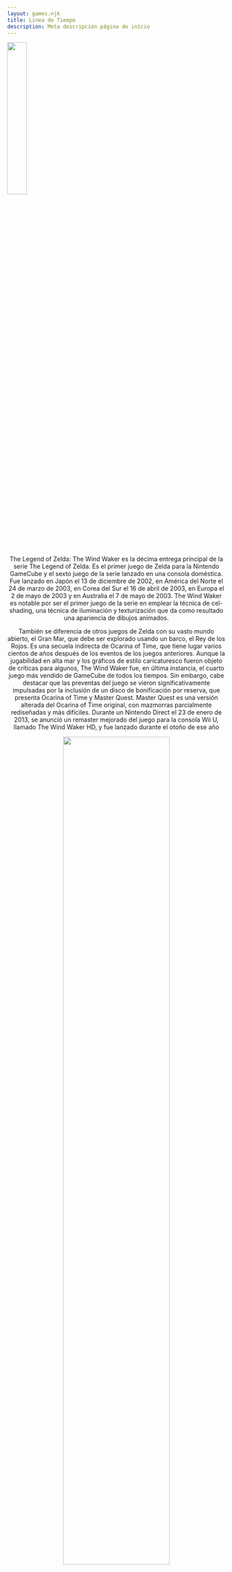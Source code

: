 ```yaml
---
layout: games.njk
title: Linea de Tiempo 
description: Meta descripción página de inicio
---
```

</p>
<img width="30%" src="/img/WW.png">
</p>

<center>
  <section class="row container-lg">
    <article class ="col-12">
    <p class="text-center">The Legend of Zelda: The Wind Waker es la décima entrega principal de la serie The Legend of Zelda. Es el primer juego de Zelda para la Nintendo GameCube y el sexto juego de la serie lanzado en una consola doméstica. Fue lanzado en Japón el 13 de diciembre de 2002, en América del Norte el 24 de marzo de 2003, en Corea del Sur el 16 de abril de 2003, en Europa el 2 de mayo de 2003 y en Australia el 7 de mayo de 2003. The Wind Waker es notable por ser el primer juego de la serie en emplear la técnica de cel-shading, una técnica de iluminación y texturización que da como resultado una apariencia de dibujos animados.</p>
    </article>
    <article class="col-12 col-md-6">
      <p class=text-end>También se diferencia de otros juegos de Zelda con su vasto mundo abierto, el Gran Mar, que debe ser explorado usando un barco, el Rey de los Rojos. Es una secuela indirecta de Ocarina of Time, que tiene lugar varios cientos de años después de los eventos de los juegos anteriores. Aunque la jugabilidad en alta mar y los gráficos de estilo caricaturesco fueron objeto de críticas para algunos, The Wind Waker fue, en última instancia, el cuarto juego más vendido de GameCube de todos los tiempos. Sin embargo, cabe destacar que las preventas del juego se vieron significativamente impulsadas por la inclusión de un disco de bonificación por reserva, que presenta Ocarina of Time y Master Quest. Master Quest es una versión alterada del Ocarina of Time original, con mazmorras parcialmente rediseñadas y más difíciles. Durante un Nintendo Direct el 23 de enero de 2013, se anunció un remaster mejorado del juego para la consola Wii U, llamado The Wind Waker HD, y fue lanzado durante el otoño de ese año</p>
    </article>
    <article class="col-12 col-md-6">
      <center><img width="70%" src="/img/WW_Link.webp" alt=""></center>
    </article>
    <article class="col-12">
      <h2>Historia</h2>
    </article>
    <article class="col-12">
      <p class="text-center">Ambientado cientos de años después de los eventos de Ocarina of Time, The Wind Waker encuentra al héroe Link en un mar disperso con 49 islas, lo que requiere navegación frecuente y combates navales. Link vive con su abuela y su hermana menor Aryll en la Isla Initia, una de las pocas islas habitadas en el Gran Mar. La gente del Gran Mar pasa una leyenda de un reino próspero con un poder dorado oculto. Un hombre malvado encontró y robó este poder, usándolo para esparcir la oscuridad hasta que un joven vestido de verde selló el mal con la Espada Maestra del Mal. El niño se convirtió en conocido como el Héroe del Tiempo y pasó a la leyenda. Es claro que esta leyenda es la historia de Ocarina of Time, donde el Héroe del Tiempo, Link, luchó contra Ganondorf. Cuando los niños en la Isla Initia alcanzan la edad adulta, se visten de verde para rendir homenaje al Héroe del Tiempo. A medida que Link lleva a Tetra de regreso a su barco, el ave se lanza y secuestra a Aryll, confundiéndola con Tetra. Un cartero Rito llamado Quill informa a Link y a Tetra sobre historias de un pájaro grande que secuestraba a chicas jóvenes con orejas largas y las llevaba al maldito Fuerte de los Olvidados. Carga a Tetra con ayudar a Link a rescatar a su hermana del Fuerte. Tetra acepta a regañadientes y, con su ayuda, Link logra infiltrarse en el Fuerte y llegar a la celda donde mantienen a su hermana. Sin embargo, el ave grande lo descubre y, por orden de una figura siniestra, lo arroja al mar.</p>
    </article>
    <article class="col-12 col-md-6">
      </p>
      <center><img width="70%" src="/img/sis.webp" alt=""></center>
    </article>
    <article class="col-12 col-md-6">
      <p class="text-start">Link es rescatado por un bote parlante, que se presenta como el Rey de los Rojos. El Rey le cuenta la historia detrás de la figura sombría en el Fuerte de los Olvidados, revelando que es Ganondorf. De alguna manera, el sello de los dioses había fallado. El Rey le explica a Link que la clave para derrotar a Ganondorf está encerrada en un gran poder, la Espada Maestra, que solo se puede empuñar después de superar muchas pruebas. Para acceder a este poder, Link debe reunir las tres Perlas de la Diosa. Primero, Link y el Rey de los Rojos se aventuran a la Isla Dragon Roost, hogar de la tribu Rito, en busca de la Perla de Din. Antes de que Link despegue, el Rey le da a Link un antiguo bastón de director llamado la Batuta del Viento, que puede usar para controlar el viento y navegar más fácilmente por el Gran Mar. Link se encuentra con Quill nuevamente y descubre que los Rito tienen problemas con el Espíritu del Cielo, Valoo, en la cima de la montaña de la isla. Los Rito jóvenes obtienen escamas de Valoo que les permiten crecer sus alas, pero el Dragón ha perdido de alguna manera el control de sí mismo. También aprende que la Perla de Din está en posesión de un joven Rito llamado Príncipe Komali, quien teme ganar una escama de Valoo. Sin embargo, Komali se niega a darle la Perla a Link, ya que es un regalo de su difunta abuela. Con la ayuda de un Rito amigable llamado Medli, Link asciende a la montaña y descubre que una gran bestia llamada Gohma es responsable de la ira de Valoo. Link derrota a Gohma y devuelve a Valoo a sus sentidos. El Príncipe Komali le da la Perla de Din a Link e se inspira para ganar una escama de Valoo.</p>
    </article>
    <article class="col-12">
      <p>Link se embarca hacia Forest Haven, hogar de los Koroks y del Gran Deku Tree, para encontrar la Perla de Farore. El Gran Deku Tree reúne a sus amigos Korok para llevar a cabo una ceremonia para darle a Link la Perla de Farore, pero un Korok llamado Linder vuela y informa al Gran Deku Tree que su amigo Makar ha caído en el Bosque Prohibido, una isla cubierta de vides infestada de monstruos. El Gran Deku Tree solicita inmediatamente a Link que salve a Makar de la isla siniestra, y Link acepta hacerlo. Encuentra a Makar en las profundidades de la mazmorra y lo salva de Kalle Demos, ganándose la Perla de Farore del Gran Deku Tree.</p>
    </article>
    <article class="col-12">
      <p>Link y el Rey de los Rojos zarpan hacia Greatfish Isle para obtener la Perla de Nayru del Espíritu del Agua Jabun. Sin embargo, encuentran la isla devastada y Jabun no está a la vista. Quill llega e informa a Link que Jabun huyó a una cueva detrás de la Isla Initia para esconderse de Ganondorf. Sin embargo, le dice a Link que la cueva está bloqueada por una Puerta de Piedra Gigante que no se puede penetrar y que Tetra y su Tripulación Pirata intentaron atravesarla sin éxito. Quill le dice a Link que busque a los Piratas en la Isla Windfall si quiere ver a Jabun. Link navega hasta allí y descubre que los Piratas han atado a Bomb-Master Cannon y están robando sus Bombas. Después de escuchar a Gonzo decirle a Mako la contraseña para entrar en el Barco de Tetra, Link procede al barco y usa la contraseña para entrar. Toma las Bombas que los Piratas han robado para él y regresa a la Isla Initia para entrar en la cueva de Jabun con ellas. Aunque duda de Link, Jabun accede a entregarle la Perla de Nayru. Link procede a colocar las Perlas de la Diosa en sus estatuas respectivas en las Islas del Triángulo, lo que hace que la Torre de los Dioses se eleve desde las profundidades del Gran Mar.</p>
    </article>
    <article class="col-12">
      <p> Link escala la Torre de los Dioses y derrota a su guardián, Gohdan, quien abre un portal al techo de la Torre. Link encuentra una campana gigante en el techo y la toca, revelando un portal dorado en las olas frente a la Torre. Link y el Rey ingresan y viajan bajo las olas para encontrar un Castillo suspendido en el tiempo. Link explora el Castillo y encuentra la Espada Maestra, la Espada del Mal Capaz de desterrar a Ganondorf. Link saca la espada de su pedestal, lo que restaura el flujo del tiempo al Castillo. Luego, Link regresa al Fuerte de los Olvidados y derrota al Rey Helmaroc mientras Tetra y su Tripulación rescatan a Aryll. Link se enfrenta a Ganondorf, pero la Espada Maestra resulta ineficaz contra él. Ganondorf revela que aunque la Espada Maestra es la Espada del Mal, también es la clave para sellar su magia. Link rompió el sello sacando la espada de su pedestal y restaurando el flujo del tiempo al Castillo debajo del Mar. Ganondorf domina a Link y declara que el poder de la Espada Maestra se ha ido. Tetra interviene, pero Ganondorf la domina también, y su Trifuerza del Poder resuena. Se da cuenta de que Tetra es en realidad la Princesa Zelda y reconoce el collar de Tetra como un fragmento de la Trifuerza de la Sabiduría. Quill y el recién alado Príncipe Komali salvan a Link y Tetra antes de que Valoo envuelva la torre de Ganondorf en llamas. </p>
    </article>
    <article class="col-12 col-md-6">
      <p class="text-end">El Rey de los Rojos lleva a Link y Tetra de regreso al Castillo debajo del Mar y revela que están en el reino de Hyrule, que fue inundado por las diosas después de los eventos de Ocarina of Time para evitar el regreso de Ganon. El Rey de los Rojos también revela que él mismo es el rey de Hyrule, Daphnes Nohansen Hyrule. Fusiona el fragmento faltante de la Trifuerza de la Sabiduría en su posesión con el fragmento en el collar de Tetra para revelar su identidad como la Princesa Zelda, la verdadera heredera de la Familia Real de Hyrule. El Rey le ordena que se quede en Hyrule y envía a Link de regreso al mar para despertar el poder de la Espada Maestra y reunir la Trifuerza de la Valentía, dividida cuando el Héroe del Tiempo dejó Hyrule después de completar su misión. Hasta entonces, el portal a Hyrule está sellado para mantener a Zelda a salvo. Se revela que las fuerzas de Ganondorf mataron a los Sabios del Viento y la Tierra cuyas oraciones contribuyeron al poder de la Espada Maestra, dejando la espada inútil. Para restaurar el poder de la Espada Maestra, aquellos que llevan la sangre de los Sabios deben tomar su lugar en los Templos del Viento y la Tierra y rezar a los dioses. Makar y Medli despiertan como los nuevos Sabios del Viento y la Tierra, respectivamente. Con su poder y sus oraciones, Link puede restaurar la Espada del Mal a su forma original. Luego, busca los fragmentos dispersos de la Trifuerza de la Valentía y devuelve la pieza completa a la Torre de los Dioses para presentarla a los dioses. La pieza de la Trifuerza luego pasa a él, demostrando que Link es el verdadero Héroe, el Héroe del Tiempo renacido. Debido a que Link había usado el poder del Wind Waker para viajar por el Gran Mar, el Rey de los Rojos lo declara el Héroe de los Vientos. </p>
    </article>
    <article class="col-12 col-md-6">
      </p>
      <center><img width="95%" src="/img/Ganondorf.webp" alt=""></center>
    </article>
    <article class="col-12">
      <p>Cuando Link desciende bajo las olas, descubre que Ganondorf secuestró a Zelda y la llevó a su sede, la Torre de Ganon, una fortaleza imponente que ni siquiera los legendarios Caballeros de Hyrule pudieron asaltar en épocas pasadas. Link se apresura hacia la torre y la escala. Ganondorf lo está esperando en la cima en su sala del trono, sentado en una cama donde Zelda está dormida bajo un hechizo lanzado por él. Expresa su indignación por el concepto de personas viviendo en el Gran Mar sobre Hyrule con poco o nada que lograr. Luego se transforma en una gran marioneta para luchar contra Link, quien lo derrota. Después de ser derrotado por Link y volver a su forma normal, Ganondorf se lleva a Zelda dormida y le dice a Link que lo siga y se ponga frente a él. Aprovecha la oportunidad y derriba a Link, y procede a convocar las piezas de la Trifuerza desde dentro de Link y Zelda, junto con la suya para ensamblar la Trifuerza completa. Daphnes Nohansen Hyrule toca la Trifuerza primero. El Rey desea que Hyrule y Ganondorf sean enterrados bajo las olas del Gran Mar. También desea esperanza para Link y Zelda; que puedan crear un mundo mejor. La Trifuerza concede el deseo del Rey, inundando nuevamente la tierra de Hyrule antes de desaparecer. En un ataque de locura, Ganondorf ataca a Link. Después de despertar del hechizo de Ganondorf, Zelda y Link, con la Espada Maestra a pleno poder, luchan contra Ganondorf mientras Hyrule se inunda a su alrededor. Link finalmente derrota a Ganondorf con un golpe final, apuñalándolo en la cabeza y convirtiéndolo en piedra. Después de despedirse del Rey de Hyrule, Link y Zelda son llevados a la superficie del Gran Mar mientras las aguas de la inundación se desploman, enterrando a Hyrule y a su rey bajo el mar. Zelda vuelve a su antigua forma como Tetra y Link y Tetra se reúnen con Aryll, los Piratas y algunos amigos de Link.</p>
    </article>
    <article class="col-12">
      <center><img width="50%" src="/img/Arrow.png" alt=""></center>
      </p>
    </article>
    <article class="col-12">
    </p>
      <h2>Linea de Tiempo</h2>
    </article>
    <article class="col-12">
      <p class="text-center">The Wind Waker hace referencia directa a lugares y eventos de Ocarina of Time y da alguna indicación de lo que sucedió entre los dos juegos, dejando claro que ocurre después de Ocarina of Time. Algunos ejemplos de referencias de fondo incluyen el prólogo, las decoraciones dentro del Castillo de Hyrule (que aluden al Héroe del Tiempo con una escultura y a los Sabios a través de las ventanas de cristal en el sótano), el último calabozo siendo el mismo, etc. Durante la época del lanzamiento de este juego, la teoría de la línea de tiempo dividida fue confirmada por Eiji Aonuma en una entrevista de verano de 2002 con Game Pro; por lo tanto, el lugar confirmado en la línea de tiempo para The Wind Waker es después del final Adulto de Ocarina of Time, pero en una línea de tiempo separada de Majora's Mask y Twilight Princess, que siguen ambos el final Infantil. Ha habido algún debate sobre el tiempo transcurrido entre Ocarina of Time y The Wind Waker, ya que en muchas entrevistas Shigeru Miyamoto y Eiji Aonuma habían afirmado que The Wind Waker tiene lugar "cien años" después de Ocarina of Time. Más tarde se reveló que fue una traducción incorrecta y que en realidad hablaban de "cientos de años". Después de que Link derrota a Puppet Ganon, Ganon señala que Link es "el Héroe del Tiempo, renacido". The Wind Waker ha generado dos secuelas: Phantom Hourglass (con el mismo Link) y Spirit Tracks. El primer juego tiene lugar poco después de los eventos de este juego, y comienza con Link y Tetra buscando una nueva tierra, más allá de los reinos del Gran Mar; el último juego tiene lugar un siglo después de Phantom Hourglass, y tiene varios guiños de continuidad a sus dos predecesores.</p>
    </article>
  </section>
</center>
